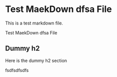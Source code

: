 # Test MaekDown dfsa File

This is a test markdown file.

Test MaekDown dfsa File

## Dummy h2

Here is the dummy h2 section

fsdfsdfsdfs
